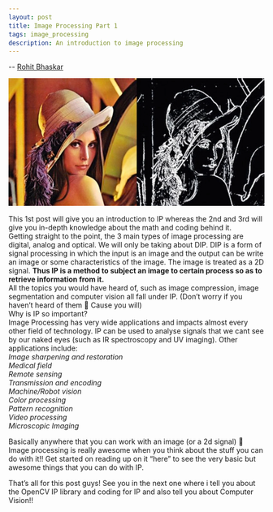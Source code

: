 ```yaml
---
layout: post
title: Image Processing Part 1
tags: image_processing
description: An introduction to image processing
---
```


-- [Rohit Bhaskar](https://github.com/rohitbhaskar)

<p align="center"><img src="/assets/posts/image-processing-1/image_1.webp"></p>

This 1st post will give you an introduction to IP whereas the 2nd and 3rd will give you in-depth knowledge about the math and coding behind it.  
Getting straight to the point, the 3 main types of image processing are digital, analog and optical. We will only be taking about DIP. DIP is a form of signal processing in which the input is an image and the output can be write an image or some characteristics of the image. The image is treated as a 2D signal. **Thus IP is a method to subject an image to certain process so as to retrieve information from it.**  
All the topics you would have heard of, such as image compression, image segmentation and computer vision all fall under IP. (Don’t worry if you haven’t heard of them 🙂 Cause you will)  
Why is IP so important?  
Image Processing has very wide applications and impacts almost every other field of technology. IP can be used to analyse signals that we cant see by our naked eyes (such as IR spectroscopy and UV imaging). Other applications include:  
*Image sharpening and restoration*  
*Medical field*  
*Remote sensing*  
*Transmission and encoding*  
*Machine/Robot vision*  
*Color processing*  
*Pattern recognition*  
*Video processing*  
*Microscopic Imaging*  

Basically anywhere that you can work with an image (or a 2d signal) 🙂  
Image processing is really awesome when you think about the stuff you can do with it!! Get started on reading up on it “here” to see the very basic but awesome things that you can do with IP.  

That’s all for this post guys! See you in the next one where i tell you about the OpenCV IP library and coding for IP and also tell you about Computer Vision!!